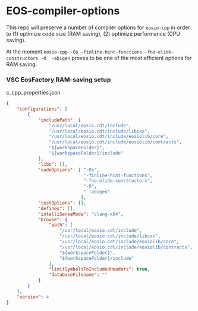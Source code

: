 # EOS-compiler-options

This repo will preserve a number of compiler options for `eosio-cpp` in order to (1) optimize code size (RAM saving), (2) optimize performance (CPU saving).

At the moment `eosio-cpp -Os -finline-hint-functions -fno-elide-constructors -O  -abigen` proves to be one of the most efficient options for RAM saving.

### VSC EosFactory RAM-saving setup

c_cpp_properties.json

```json
{
    "configurations": [
        {
            "includePath": [
                "/usr/local/eosio.cdt/include",
                "/usr/local/eosio.cdt/include/libcxx",
                "/usr/local/eosio.cdt/include/eosiolib/core",
                "/usr/local/eosio.cdt/include/eosiolib/contracts",
                "${workspaceFolder}",
                "${workspaceFolder}/include"
            ],
            "libs": [],
            "codeOptions": [ "-Os",
                             "-finline-hint-functions",
                             "-fno-elide-constructors",
                             "-O",
                             " -abigen"
                            ],
            "testOptions": [],
            "defines": [],
            "intelliSenseMode": "clang-x64",
            "browse": {
                "path": [
                    "/usr/local/eosio.cdt/include",
                    "/usr/local/eosio.cdt/include/libcxx",
                    "/usr/local/eosio.cdt/include/eosiolib/core",
                    "/usr/local/eosio.cdt/include/eosiolib/contracts",
                    "${workspaceFolder}",
                    "${workspaceFolder}/include"
                ],
                "limitSymbolsToIncludedHeaders": true,
                "databaseFilename": ""
            }
        }
    ],
    "version": 4
}
```
